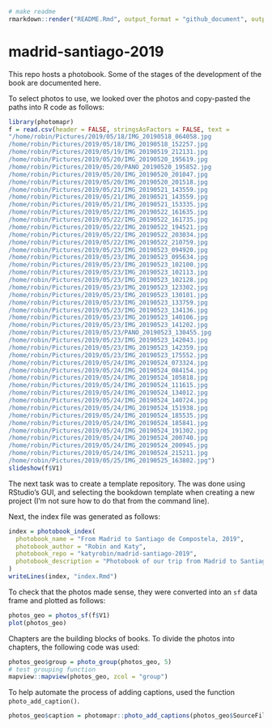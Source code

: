 
<!-- README.md is generated from README.Rmd. Please edit that file -->

``` r
# make readme
rmarkdown::render("README.Rmd", output_format = "github_document", output_file = "README.md") 
```

# madrid-santiago-2019

<!-- badges: start -->

<!-- badges: end -->

This repo hosts a photobook. Some of the stages of the development of
the book are documented here.

To select photos to use, we looked over the photos and copy-pasted the paths into R code as follows:

``` r
library(photomapr)
f = read.csv(header = FALSE, stringsAsFactors = FALSE, text = 
"/home/robin/Pictures/2019/05/18/IMG_20190518_064058.jpg
/home/robin/Pictures/2019/05/18/IMG_20190518_152257.jpg
/home/robin/Pictures/2019/05/19/IMG_20190519_212131.jpg
/home/robin/Pictures/2019/05/20/IMG_20190520_195619.jpg
/home/robin/Pictures/2019/05/20/PANO_20190520_195852.jpg
/home/robin/Pictures/2019/05/20/IMG_20190520_201047.jpg
/home/robin/Pictures/2019/05/20/IMG_20190520_201518.jpg
/home/robin/Pictures/2019/05/21/IMG_20190521_143559.jpg
/home/robin/Pictures/2019/05/21/IMG_20190521_143559.jpg
/home/robin/Pictures/2019/05/21/IMG_20190521_153335.jpg
/home/robin/Pictures/2019/05/22/IMG_20190522_161635.jpg
/home/robin/Pictures/2019/05/22/IMG_20190522_161735.jpg
/home/robin/Pictures/2019/05/22/IMG_20190522_194521.jpg
/home/robin/Pictures/2019/05/22/IMG_20190522_203034.jpg
/home/robin/Pictures/2019/05/22/IMG_20190522_210759.jpg
/home/robin/Pictures/2019/05/23/IMG_20190523_094920.jpg
/home/robin/Pictures/2019/05/23/IMG_20190523_095634.jpg
/home/robin/Pictures/2019/05/23/IMG_20190523_102100.jpg
/home/robin/Pictures/2019/05/23/IMG_20190523_102113.jpg
/home/robin/Pictures/2019/05/23/IMG_20190523_102128.jpg
/home/robin/Pictures/2019/05/23/IMG_20190523_123302.jpg
/home/robin/Pictures/2019/05/23/IMG_20190523_130101.jpg
/home/robin/Pictures/2019/05/23/IMG_20190523_133759.jpg
/home/robin/Pictures/2019/05/23/IMG_20190523_134136.jpg
/home/robin/Pictures/2019/05/23/IMG_20190523_140106.jpg
/home/robin/Pictures/2019/05/23/IMG_20190523_141202.jpg
/home/robin/Pictures/2019/05/23/PANO_20190523_130455.jpg
/home/robin/Pictures/2019/05/23/IMG_20190523_142043.jpg
/home/robin/Pictures/2019/05/23/IMG_20190523_142359.jpg
/home/robin/Pictures/2019/05/23/IMG_20190523_175552.jpg
/home/robin/Pictures/2019/05/24/IMG_20190524_073324.jpg
/home/robin/Pictures/2019/05/24/IMG_20190524_084154.jpg
/home/robin/Pictures/2019/05/24/IMG_20190524_105818.jpg
/home/robin/Pictures/2019/05/24/IMG_20190524_111615.jpg
/home/robin/Pictures/2019/05/24/IMG_20190524_134012.jpg
/home/robin/Pictures/2019/05/24/IMG_20190524_140724.jpg
/home/robin/Pictures/2019/05/24/IMG_20190524_151938.jpg
/home/robin/Pictures/2019/05/24/IMG_20190524_185535.jpg
/home/robin/Pictures/2019/05/24/IMG_20190524_185841.jpg
/home/robin/Pictures/2019/05/24/IMG_20190524_191302.jpg
/home/robin/Pictures/2019/05/24/IMG_20190524_200740.jpg
/home/robin/Pictures/2019/05/24/IMG_20190524_200945.jpg
/home/robin/Pictures/2019/05/24/IMG_20190524_215211.jpg
/home/robin/Pictures/2019/05/25/IMG_20190525_163802.jpg")
slideshow(f$V1)
```

The next task was to create a template repository. The was done using
RStudio’s GUI, and selecting the bookdown template when creating a new
project (I’m not sure how to do that from the command line).

Next, the index file was generated as follows:

``` r
index = photobook_index(
  photobook_name = "From Madrid to Santiago de Compostela, 2019",
  photobook_author = "Robin and Katy",
  photobook_repo = "katyrobin/madrid-santiago-2019",
  photobook_description = "Photobook of our trip from Madrid to Santiago via Salamanca, Ourense and the Camino de Compostela."
)
writeLines(index, "index.Rmd")
```

To check that the photos made sense, they were converted into an `sf` data frame and plotted as follows:

``` r
photos_geo = photos_sf(f$V1)
plot(photos_geo)
```

Chapters are the building blocks of books.
To divide the photos into chapters, the following code was used:

``` r
photos_geo$group = photo_group(photos_geo, 5)
# test grouping function
mapview::mapview(photos_geo, zcol = "group")
```

To help automate the process of adding captions, used the function `photo_add_caption()`.

``` r
photos_geo$caption = photomapr::photo_add_captions(photos_geo$SourceFile)
```

